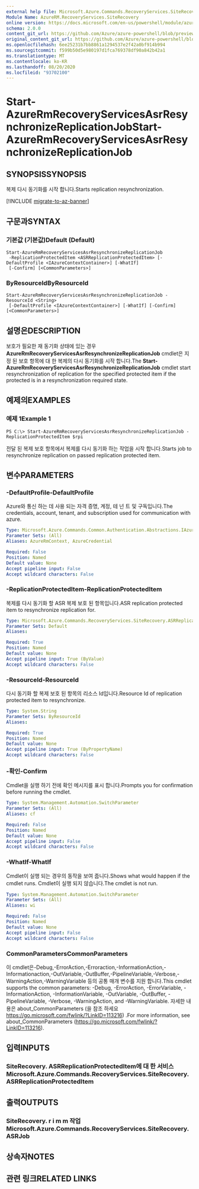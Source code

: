 ```yaml
---
external help file: Microsoft.Azure.Commands.RecoveryServices.SiteRecovery.dll-Help.xml
Module Name: AzureRM.RecoveryServices.SiteRecovery
online version: https://docs.microsoft.com/en-us/powershell/module/azurerm.recoveryservices.siterecovery/start-azurermrecoveryservicesasrresynchronizereplicationjob
schema: 2.0.0
content_git_url: https://github.com/Azure/azure-powershell/blob/preview/src/ResourceManager/RecoveryServices/Commands.RecoveryServices.SiteRecovery/help/Start-AzureRmRecoveryServicesAsrResynchronizeReplicationJob.md
original_content_git_url: https://github.com/Azure/azure-powershell/blob/preview/src/ResourceManager/RecoveryServices/Commands.RecoveryServices.SiteRecovery/help/Start-AzureRmRecoveryServicesAsrResynchronizeReplicationJob.md
ms.openlocfilehash: 6ee25231b7bb8861a1294537e2f42a0bf914b994
ms.sourcegitcommit: f599b50d5e980197d1fca769378df90a842b42a1
ms.translationtype: MT
ms.contentlocale: ko-KR
ms.lasthandoff: 08/20/2020
ms.locfileid: "93702100"
---
```

# <span data-ttu-id="4bb0e-101">Start-AzureRmRecoveryServicesAsrResynchronizeReplicationJob</span><span class="sxs-lookup"><span data-stu-id="4bb0e-101">Start-AzureRmRecoveryServicesAsrResynchronizeReplicationJob</span></span>

## <span data-ttu-id="4bb0e-102">SYNOPSIS</span><span class="sxs-lookup"><span data-stu-id="4bb0e-102">SYNOPSIS</span></span>
<span data-ttu-id="4bb0e-103">복제 다시 동기화를 시작 합니다.</span><span class="sxs-lookup"><span data-stu-id="4bb0e-103">Starts replication resynchronization.</span></span>

[!INCLUDE [migrate-to-az-banner](../../includes/migrate-to-az-banner.md)]

## <span data-ttu-id="4bb0e-104">구문과</span><span class="sxs-lookup"><span data-stu-id="4bb0e-104">SYNTAX</span></span>

### <span data-ttu-id="4bb0e-105">기본값 (기본값)</span><span class="sxs-lookup"><span data-stu-id="4bb0e-105">Default (Default)</span></span>
```
Start-AzureRmRecoveryServicesAsrResynchronizeReplicationJob
 -ReplicationProtectedItem <ASRReplicationProtectedItem> [-DefaultProfile <IAzureContextContainer>] [-WhatIf]
 [-Confirm] [<CommonParameters>]
```

### <span data-ttu-id="4bb0e-106">ByResourceId</span><span class="sxs-lookup"><span data-stu-id="4bb0e-106">ByResourceId</span></span>
```
Start-AzureRmRecoveryServicesAsrResynchronizeReplicationJob -ResourceId <String>
 [-DefaultProfile <IAzureContextContainer>] [-WhatIf] [-Confirm] [<CommonParameters>]
```

## <span data-ttu-id="4bb0e-107">설명은</span><span class="sxs-lookup"><span data-stu-id="4bb0e-107">DESCRIPTION</span></span>
<span data-ttu-id="4bb0e-108">보호가 필요한 재 동기화 상태에 있는 경우 **AzureRmRecoveryServicesAsrResynchronizeReplicationJob** cmdlet은 지정 된 보호 항목에 대 한 복제의 다시 동기화를 시작 합니다.</span><span class="sxs-lookup"><span data-stu-id="4bb0e-108">The **Start-AzureRmRecoveryServicesAsrResynchronizeReplicationJob** cmdlet start resynchronization of replication for the specified protected item if the protected is in a resynchronization required state.</span></span>

## <span data-ttu-id="4bb0e-109">예제의</span><span class="sxs-lookup"><span data-stu-id="4bb0e-109">EXAMPLES</span></span>

### <span data-ttu-id="4bb0e-110">예제 1</span><span class="sxs-lookup"><span data-stu-id="4bb0e-110">Example 1</span></span>
```
PS C:\> Start-AzureRmRecoveryServicesAsrResynchronizeReplicationJob -ReplicationProtectedItem $rpi
```

<span data-ttu-id="4bb0e-111">전달 된 복제 보호 항목에서 복제를 다시 동기화 하는 작업을 시작 합니다.</span><span class="sxs-lookup"><span data-stu-id="4bb0e-111">Starts job to resynchronize replication on passed replication protected item.</span></span>

## <span data-ttu-id="4bb0e-112">변수</span><span class="sxs-lookup"><span data-stu-id="4bb0e-112">PARAMETERS</span></span>

### <span data-ttu-id="4bb0e-113">-DefaultProfile</span><span class="sxs-lookup"><span data-stu-id="4bb0e-113">-DefaultProfile</span></span>
<span data-ttu-id="4bb0e-114">Azure와 통신 하는 데 사용 되는 자격 증명, 계정, 테 넌 트 및 구독입니다.</span><span class="sxs-lookup"><span data-stu-id="4bb0e-114">The credentials, account, tenant, and subscription used for communication with azure.</span></span>

```yaml
Type: Microsoft.Azure.Commands.Common.Authentication.Abstractions.IAzureContextContainer
Parameter Sets: (All)
Aliases: AzureRmContext, AzureCredential

Required: False
Position: Named
Default value: None
Accept pipeline input: False
Accept wildcard characters: False
```

### <span data-ttu-id="4bb0e-115">-ReplicationProtectedItem</span><span class="sxs-lookup"><span data-stu-id="4bb0e-115">-ReplicationProtectedItem</span></span>
<span data-ttu-id="4bb0e-116">복제를 다시 동기화 할 ASR 복제 보호 된 항목입니다.</span><span class="sxs-lookup"><span data-stu-id="4bb0e-116">ASR replication protected item to resynchronize replication for.</span></span>

```yaml
Type: Microsoft.Azure.Commands.RecoveryServices.SiteRecovery.ASRReplicationProtectedItem
Parameter Sets: Default
Aliases:

Required: True
Position: Named
Default value: None
Accept pipeline input: True (ByValue)
Accept wildcard characters: False
```

### <span data-ttu-id="4bb0e-117">-ResourceId</span><span class="sxs-lookup"><span data-stu-id="4bb0e-117">-ResourceId</span></span>
<span data-ttu-id="4bb0e-118">다시 동기화 할 복제 보호 된 항목의 리소스 Id입니다.</span><span class="sxs-lookup"><span data-stu-id="4bb0e-118">Resource Id of replication protected item to resynchronize.</span></span>

```yaml
Type: System.String
Parameter Sets: ByResourceId
Aliases:

Required: True
Position: Named
Default value: None
Accept pipeline input: True (ByPropertyName)
Accept wildcard characters: False
```

### <span data-ttu-id="4bb0e-119">-확인</span><span class="sxs-lookup"><span data-stu-id="4bb0e-119">-Confirm</span></span>
<span data-ttu-id="4bb0e-120">Cmdlet을 실행 하기 전에 확인 메시지를 표시 합니다.</span><span class="sxs-lookup"><span data-stu-id="4bb0e-120">Prompts you for confirmation before running the cmdlet.</span></span>

```yaml
Type: System.Management.Automation.SwitchParameter
Parameter Sets: (All)
Aliases: cf

Required: False
Position: Named
Default value: None
Accept pipeline input: False
Accept wildcard characters: False
```

### <span data-ttu-id="4bb0e-121">-WhatIf</span><span class="sxs-lookup"><span data-stu-id="4bb0e-121">-WhatIf</span></span>
<span data-ttu-id="4bb0e-122">Cmdlet이 실행 되는 경우의 동작을 보여 줍니다.</span><span class="sxs-lookup"><span data-stu-id="4bb0e-122">Shows what would happen if the cmdlet runs.</span></span>
<span data-ttu-id="4bb0e-123">Cmdlet이 실행 되지 않습니다.</span><span class="sxs-lookup"><span data-stu-id="4bb0e-123">The cmdlet is not run.</span></span>

```yaml
Type: System.Management.Automation.SwitchParameter
Parameter Sets: (All)
Aliases: wi

Required: False
Position: Named
Default value: None
Accept pipeline input: False
Accept wildcard characters: False
```

### <span data-ttu-id="4bb0e-124">CommonParameters</span><span class="sxs-lookup"><span data-stu-id="4bb0e-124">CommonParameters</span></span>
<span data-ttu-id="4bb0e-125">이 cmdlet은-Debug,-ErrorAction,-Erroraction,-InformationAction,-Informationaction,-OutVariable,-OutBuffer,-PipelineVariable,-Verbose,-WarningAction,-WarningVariable 등의 공통 매개 변수를 지원 합니다.</span><span class="sxs-lookup"><span data-stu-id="4bb0e-125">This cmdlet supports the common parameters: -Debug, -ErrorAction, -ErrorVariable, -InformationAction, -InformationVariable, -OutVariable, -OutBuffer, -PipelineVariable, -Verbose, -WarningAction, and -WarningVariable.</span></span> <span data-ttu-id="4bb0e-126">자세한 내용은 about_CommonParameters (을 참조 하세요 https://go.microsoft.com/fwlink/?LinkID=113216) .</span><span class="sxs-lookup"><span data-stu-id="4bb0e-126">For more information, see about_CommonParameters (https://go.microsoft.com/fwlink/?LinkID=113216).</span></span>

## <span data-ttu-id="4bb0e-127">입력</span><span class="sxs-lookup"><span data-stu-id="4bb0e-127">INPUTS</span></span>

### <span data-ttu-id="4bb0e-128">SiteRecovery. ASRReplicationProtectedItem에 대 한 서비스</span><span class="sxs-lookup"><span data-stu-id="4bb0e-128">Microsoft.Azure.Commands.RecoveryServices.SiteRecovery.ASRReplicationProtectedItem</span></span>

## <span data-ttu-id="4bb0e-129">출력</span><span class="sxs-lookup"><span data-stu-id="4bb0e-129">OUTPUTS</span></span>

### <span data-ttu-id="4bb0e-130">SiteRecovery. r i m m 작업</span><span class="sxs-lookup"><span data-stu-id="4bb0e-130">Microsoft.Azure.Commands.RecoveryServices.SiteRecovery.ASRJob</span></span>

## <span data-ttu-id="4bb0e-131">상속자</span><span class="sxs-lookup"><span data-stu-id="4bb0e-131">NOTES</span></span>

## <span data-ttu-id="4bb0e-132">관련 링크</span><span class="sxs-lookup"><span data-stu-id="4bb0e-132">RELATED LINKS</span></span>

